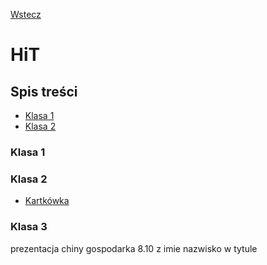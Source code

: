 [Wstecz](../README.md)

# HiT

## Spis treści

-   [Klasa 1](#klasa-1)
-   [Klasa 2](#klasa-2)

### Klasa 1

### Klasa 2

-   [Kartkówka](klasa2/kartkowka.md)

### Klasa 3

prezentacja chiny gospodarka 8.10 z imie nazwisko w tytule
